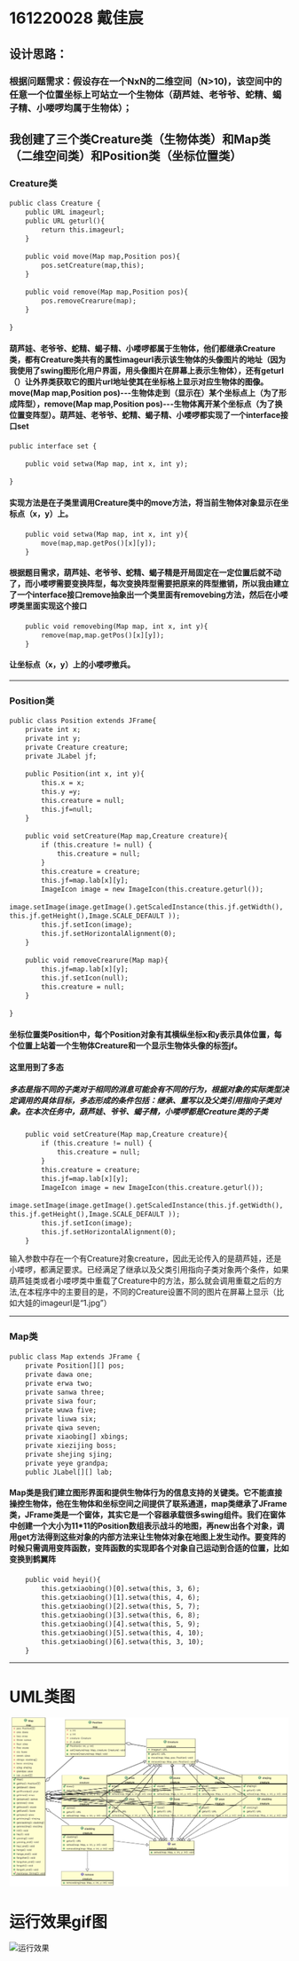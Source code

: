 # 161220028 戴佳宸<br>
## 设计思路：
### 根据问题需求：假设存在一个NxN的二维空间（N>10)，该空间中的任意一个位置坐标上可站立一个生物体（葫芦娃、老爷爷、蛇精、蝎子精、小喽啰均属于生物体）；
## 我创建了三个类Creature类（生物体类）和Map类（二维空间类）和Position类（坐标位置类）
### Creature类
```
public class Creature {
    public URL imageurl;
    public URL geturl(){
        return this.imageurl;
    }

    public void move(Map map,Position pos){
    	pos.setCreature(map,this);
    }

    public void remove(Map map,Position pos){
    	pos.removeCrearure(map);
    }

}
```
#### 葫芦娃、老爷爷、蛇精、蝎子精、小喽啰都属于生物体，他们都继承Creature类，都有Creature类共有的属性imageurl表示该生物体的头像图片的地址（因为我使用了swing图形化用户界面，用头像图片在屏幕上表示生物体），还有geturl（）让外界类获取它的图片url地址使其在坐标格上显示对应生物体的图像。move(Map map,Position pos)---生物体走到（显示在）某个坐标点上（为了形成阵型），remove(Map map,Position pos)---生物体离开某个坐标点（为了换位置变阵型）。葫芦娃、老爷爷、蛇精、蝎子精、小喽啰都实现了一个interface接口set
```
public interface set {

    public void setwa(Map map, int x, int y);

}
```
#### 实现方法是在子类里调用Creature类中的move方法，将当前生物体对象显示在坐标点（x，y）上。
```
    public void setwa(Map map, int x, int y){
    	move(map,map.getPos()[x][y]);
    }
```
#### 根据题目需求，葫芦娃、老爷爷、蛇精、蝎子精是开局固定在一定位置后就不动了，而小喽啰需要变换阵型，每次变换阵型需要把原来的阵型撤销，所以我由建立了一个interface接口remove抽象出一个类里面有removebing方法，然后在小喽啰类里面实现这个接口
```
    public void removebing(Map map, int x, int y){
    	remove(map,map.getPos()[x][y]);
    }
```
#### 让坐标点（x，y）上的小喽啰撤兵。
***
### Position类
```
public class Position extends JFrame{
    private int x;
    private int y;
    private Creature creature;
    private JLabel jf;
    
    public Position(int x, int y){
		this.x = x;
		this.y =y;
		this.creature = null; 
		this.jf=null;
    }

    public void setCreature(Map map,Creature creature){
		if (this.creature != null) {
			this.creature = null;
		}
		this.creature = creature;
		this.jf=map.lab[x][y];
		ImageIcon image = new ImageIcon(this.creature.geturl());
		image.setImage(image.getImage().getScaledInstance(this.jf.getWidth(), this.jf.getHeight(),Image.SCALE_DEFAULT ));
		this.jf.setIcon(image);
		this.jf.setHorizontalAlignment(0);
    }

    public void removeCrearure(Map map){
    	this.jf=map.lab[x][y];
    	this.jf.setIcon(null);
    	this.creature = null; 
    }

}
```
#### 坐标位置类Position中，每个Position对象有其横纵坐标x和y表示具体位置，每个位置上站着一个生物体Creature和一个显示生物体头像的标签jf。

#### 这里用到了多态

##### 多态是指不同的子类对于相同的消息可能会有不同的行为，根据对象的实际类型决定调用的具体目标，多态形成的条件包括：继承、重写以及父类引用指向子类对象。在本次任务中，葫芦娃、爷爷、蝎子精，小喽啰都是Creature类的子类

```
    public void setCreature(Map map,Creature creature){
		if (this.creature != null) {
			this.creature = null;
		}
		this.creature = creature;
		this.jf=map.lab[x][y];
		ImageIcon image = new ImageIcon(this.creature.geturl());
		image.setImage(image.getImage().getScaledInstance(this.jf.getWidth(), this.jf.getHeight(),Image.SCALE_DEFAULT ));
		this.jf.setIcon(image);
		this.jf.setHorizontalAlignment(0);
    }
```
输入参数中存在一个有Creature对象creature，因此无论传入的是葫芦娃，还是小喽啰，都满足要求。已经满足了继承以及父类引用指向子类对象两个条件，如果葫芦娃类或者小喽啰类中重载了Creature中的方法，那么就会调用重载之后的方法,在本程序中的主要目的是，不同的Creature设置不同的图片在屏幕上显示（比如大娃的imageurl是“1.jpg”）
***
### Map类
```
public class Map extends JFrame {
    private Position[][] pos;
    private dawa one;
    private erwa two;
    private sanwa three;
    private siwa four;
    private wuwa five;
    private liuwa six;
    private qiwa seven;
    private xiaobing[] xbings;
    private xiezijing boss;
    private shejing sjing;
    private yeye grandpa;
    public JLabel[][] lab;
```
#### Map类是我们建立图形界面和提供生物体行为的信息支持的关键类。它不能直接操控生物体，他在生物体和坐标空间之间提供了联系通道，map类继承了JFrame类，JFrame类是一个窗体，其实它是一个容器承载很多swing组件。我们在窗体中创建一个大小为11*11的Position数组表示战斗的地图，再new出各个对象，调用get方法得到这些对象的内部方法来让生物体对象在地图上发生动作。要变阵的时候只需调用变阵函数，变阵函数的实现即各个对象自己运动到合适的位置，比如变换到鹤翼阵
```
    public void heyi(){
    	this.getxiaobing()[0].setwa(this, 3, 6);
    	this.getxiaobing()[1].setwa(this, 4, 6);
    	this.getxiaobing()[2].setwa(this, 5, 7);
    	this.getxiaobing()[3].setwa(this, 6, 8);
    	this.getxiaobing()[4].setwa(this, 5, 9);
    	this.getxiaobing()[5].setwa(this, 4, 10);
    	this.getxiaobing()[6].setwa(this, 3, 10);
    }
```


***
# UML类图
![class disgram](https://github.com/161220028jcdai/java-2019-homeworks/raw/master/4-Types/戴佳宸-161220028/huluwa3/class_diagram.png)

# 运行效果gif图
![运行效果](https://github.com/161220028jcdai/java-2019-homeworks/raw/master/4-Types/戴佳宸-161220028/huluwa3/huluwa.gif)





